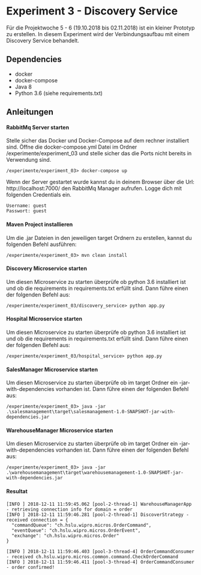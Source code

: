 # Experiment 3 - Discovery Service
Für die Projektwoche 5 - 6 (19.10.2018 bis 02.11.2018) ist ein kleiner Prototyp zu erstellen.
In diesem Experiment wird der Verbindungsaufbau mit einem Discovery Service behandelt.

## Dependencies
- docker
- docker-compose
- Java 8
- Python 3.6 (siehe requirements.txt)

## Anleitungen
#### RabbitMq Server starten
Stelle sicher das Docker und Docker-Compose auf dem rechner installiert sind.
Öffne die docker-compose.yml Datei im Ordner /experimente/experiment_03 und stelle sicher das die Ports nicht bereits in Verwendung sind.
```
/experimente/experiment_03> docker-compose up
```
Wenn der Server gestartet wurde kannst du in deinem Browser über die Url: http://localhost:7000/ den RabbitMq Manager aufrufen. Logge dich mit folgenden Credentials ein.
```
Username: guest
Passwort: guest
```
#### Maven Project installieren
Um die .jar Dateien in den jeweiligen target Ordnern zu erstellen, kannst du folgenden Befehl ausführen:
```
/experimente/experiment_03> mvn clean install
```

#### Discovery Microservice starten
Um diesen Microservice zu starten überprüfe ob python 3.6 installiert ist und ob die requirements in requirements.txt erfüllt sind. Dann führe einen der folgenden Befehl aus:
```
/experimente/experiment_03/discovery_service> python app.py
```

#### Hospital Microservice starten
Um diesen Microservice zu starten überprüfe ob python 3.6 installiert ist und ob die requirements in requirements.txt erfüllt sind. Dann führe einen der folgenden Befehl aus:
```
/experimente/experiment_03/hospital_service> python app.py
```

#### SalesManager Microservice starten
Um diesen Microservice zu starten überprüfe ob im target Ordner ein -jar-with-dependencies vorhanden ist. Dann führe einen der folgenden Befehl aus:
```
/experimente/experiment_03> java -jar .\salesmanagement\target\salesmanagement-1.0-SNAPSHOT-jar-with-dependencies.jar
```
#### WarehouseManager Microservice starten
Um diesen Microservice zu starten überprüfe ob im target Ordner ein -jar-with-dependencies vorhanden ist. Dann führe einen der folgenden Befehl aus:
```
/experimente/experiment_03> java -jar .\warehousemanagement\target\warehousemanagement-1.0-SNAPSHOT-jar-with-dependencies.jar
```

#### Resultat
```
[INFO ] 2018-12-11 11:59:45.062 [pool-2-thread-1] WarehouseManagerApp - retrieving connection info for domain = order
[INFO ] 2018-12-11 11:59:46.281 [pool-2-thread-1] DiscoverStrategy - received connection = {
  "commandQueue": "ch.hslu.wipro.micros.OrderCommand",
  "eventQueue": "ch.hslu.wipro.micros.OrderEvent",
  "exchange": "ch.hslu.wipro.micros.Order"
}

[INFO ] 2018-12-11 11:59:46.403 [pool-3-thread-4] OrderCommandConsumer - received ch.hslu.wipro.micros.common.command.CheckOrderCommand
[INFO ] 2018-12-11 11:59:46.411 [pool-3-thread-4] OrderCommandConsumer - order confirmed!
```